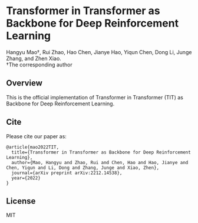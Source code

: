# Transformer in Transformer as Backbone for Deep Reinforcement Learning
Hangyu Mao†, Rui Zhao, Hao Chen, Jianye Hao, Yiqun Chen, Dong Li, Junge Zhang, and Zhen Xiao.  
†The corresponding author



## Overview
This is the official implementation of Transformer in Transformer (TIT) as Backbone for Deep Reinforcement Learning.  



## Cite
Please cite our paper as:
```
@article{mao2022TIT,
  title={Transformer in Transformer as Backbone for Deep Reinforcement Learning},
  author={Mao, Hangyu and Zhao, Rui and Chen, Hao and Hao, Jianye and Chen, Yiqun and Li, Dong and Zhang, Junge and Xiao, Zhen},
  journal={arXiv preprint arXiv:2212.14538},
  year={2022}
}
```



## License
MIT
